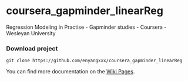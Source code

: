 # coursera_gapminder_linearReg
Regression Modeling in Practise - Gapminder studies - Coursera - Wesleyan University

### Download project 
```
git clone https://github.com/enyangxxx/coursera_gapminder_linearReg
```

You can find more documentation on the [Wiki Pages](https://github.com/enyangxxx/coursera_gapminder_linearReg/wiki/).
